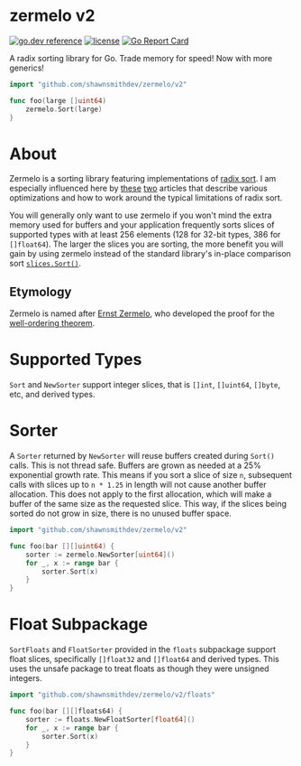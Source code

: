 zermelo v2 
=========
[![go.dev reference](https://img.shields.io/badge/go.dev-reference-007d9c?logo=go&logoColor=white&style=flat-square)](https://pkg.go.dev/github.com/shawnsmithdev/zermelo/v2)
[![license](http://img.shields.io/badge/license-MIT-red.svg?style=flat)](https://raw.githubusercontent.com/shawnsmithdev/zermelo/master/LICENSE)
[![Go Report Card](https://goreportcard.com/badge/github.com/shawnsmithdev/zermelo/v2)](https://goreportcard.com/report/github.com/shawnsmithdev/zermelo/v2)

A radix sorting library for Go.  Trade memory for speed! Now with more generics!

```go
import "github.com/shawnsmithdev/zermelo/v2"

func foo(large []uint64)
    zermelo.Sort(large)
}
```

About
=====

Zermelo is a sorting library featuring implementations of 
[radix sort](https://en.wikipedia.org/wiki/Radix_sort "Radix Sort"). I am especially influenced here by 
[these](http://codercorner.com/RadixSortRevisited.htm "Radix Sort Revisited") 
[two](http://stereopsis.com/radix.html "Radix Tricks") articles that describe various optimizations and how to work
around the typical limitations of radix sort.

You will generally only want to use zermelo if you won't mind the extra memory used for buffers and your application
frequently sorts slices of supported types with at least 256 elements (128 for 32-bit types, 386 for `[]float64`).
The larger the slices you are sorting, the more benefit you will gain by using zermelo instead of the standard library's
in-place comparison sort [`slices.Sort()`](https://pkg.go.dev/slices#Sort).

Etymology
---------
Zermelo is named after [Ernst Zermelo](http://en.wikipedia.org/wiki/Ernst_Zermelo), who developed the proof for the
[well-ordering theorem](https://en.wikipedia.org/wiki/Well-ordering_theorem).

Supported Types
===============
`Sort` and `NewSorter` support integer slices, that is `[]int`, `[]uint64`, `[]byte`, etc, and derived types.

Sorter
======

A `Sorter` returned by `NewSorter` will reuse buffers created during `Sort()` calls. This is not thread safe.
Buffers are grown as needed at a 25% exponential growth rate.  This means if you sort a slice of size `n`,
subsequent calls with slices up to `n * 1.25` in length will not cause another buffer allocation. This does not apply
to the first allocation, which will make a buffer of the same size as the requested slice. This way, if the slices being
sorted do not grow in size, there is no unused buffer space.

```go
import "github.com/shawnsmithdev/zermelo/v2"

func foo(bar [][]uint64) {
    sorter := zermelo.NewSorter[uint64]()
    for _, x := range bar {
        sorter.Sort(x)
    }
}

```

Float Subpackage
================
`SortFloats` and `FloatSorter` provided in the `floats` subpackage support float slices,
specifically `[]float32` and `[]float64` and derived types.
This uses the unsafe package to treat floats as though they were unsigned integers.

```go
import "github.com/shawnsmithdev/zermelo/v2/floats"

func foo(bar [][]floats64) {
    sorter := floats.NewFloatSorter[float64]()
    for _, x := range bar {
        sorter.Sort(x)
    }
}
```
